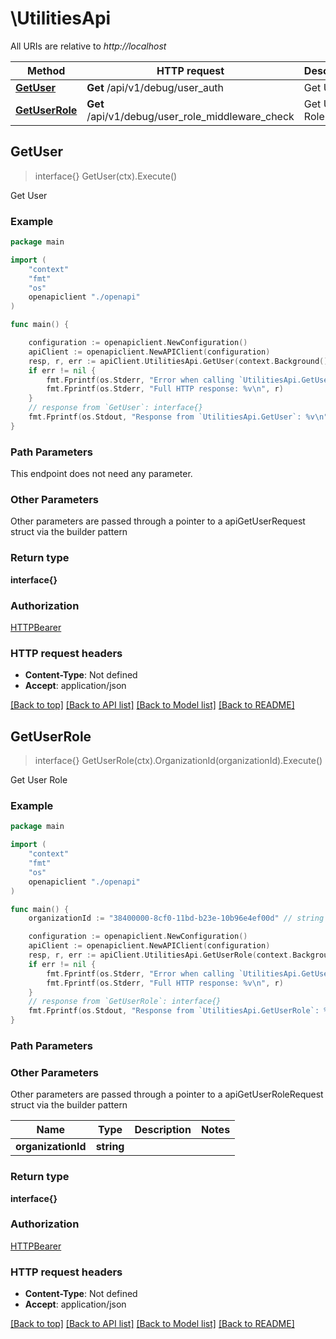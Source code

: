 # \UtilitiesApi

All URIs are relative to *http://localhost*

Method | HTTP request | Description
------------- | ------------- | -------------
[**GetUser**](UtilitiesApi.md#GetUser) | **Get** /api/v1/debug/user_auth | Get User
[**GetUserRole**](UtilitiesApi.md#GetUserRole) | **Get** /api/v1/debug/user_role_middleware_check | Get User Role



## GetUser

> interface{} GetUser(ctx).Execute()

Get User

### Example

```go
package main

import (
    "context"
    "fmt"
    "os"
    openapiclient "./openapi"
)

func main() {

    configuration := openapiclient.NewConfiguration()
    apiClient := openapiclient.NewAPIClient(configuration)
    resp, r, err := apiClient.UtilitiesApi.GetUser(context.Background()).Execute()
    if err != nil {
        fmt.Fprintf(os.Stderr, "Error when calling `UtilitiesApi.GetUser``: %v\n", err)
        fmt.Fprintf(os.Stderr, "Full HTTP response: %v\n", r)
    }
    // response from `GetUser`: interface{}
    fmt.Fprintf(os.Stdout, "Response from `UtilitiesApi.GetUser`: %v\n", resp)
}
```

### Path Parameters

This endpoint does not need any parameter.

### Other Parameters

Other parameters are passed through a pointer to a apiGetUserRequest struct via the builder pattern


### Return type

**interface{}**

### Authorization

[HTTPBearer](../README.md#HTTPBearer)

### HTTP request headers

- **Content-Type**: Not defined
- **Accept**: application/json

[[Back to top]](#) [[Back to API list]](../README.md#documentation-for-api-endpoints)
[[Back to Model list]](../README.md#documentation-for-models)
[[Back to README]](../README.md)


## GetUserRole

> interface{} GetUserRole(ctx).OrganizationId(organizationId).Execute()

Get User Role

### Example

```go
package main

import (
    "context"
    "fmt"
    "os"
    openapiclient "./openapi"
)

func main() {
    organizationId := "38400000-8cf0-11bd-b23e-10b96e4ef00d" // string | 

    configuration := openapiclient.NewConfiguration()
    apiClient := openapiclient.NewAPIClient(configuration)
    resp, r, err := apiClient.UtilitiesApi.GetUserRole(context.Background()).OrganizationId(organizationId).Execute()
    if err != nil {
        fmt.Fprintf(os.Stderr, "Error when calling `UtilitiesApi.GetUserRole``: %v\n", err)
        fmt.Fprintf(os.Stderr, "Full HTTP response: %v\n", r)
    }
    // response from `GetUserRole`: interface{}
    fmt.Fprintf(os.Stdout, "Response from `UtilitiesApi.GetUserRole`: %v\n", resp)
}
```

### Path Parameters



### Other Parameters

Other parameters are passed through a pointer to a apiGetUserRoleRequest struct via the builder pattern


Name | Type | Description  | Notes
------------- | ------------- | ------------- | -------------
 **organizationId** | **string** |  | 

### Return type

**interface{}**

### Authorization

[HTTPBearer](../README.md#HTTPBearer)

### HTTP request headers

- **Content-Type**: Not defined
- **Accept**: application/json

[[Back to top]](#) [[Back to API list]](../README.md#documentation-for-api-endpoints)
[[Back to Model list]](../README.md#documentation-for-models)
[[Back to README]](../README.md)

